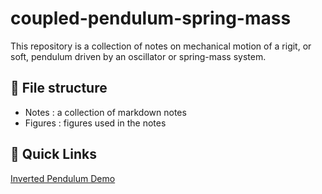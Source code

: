 # coupled-pendulum-spring-mass
This repository is a collection of notes on mechanical motion of a rigit, or soft, pendulum driven by an oscillator or spring-mass system.

## 📁 File structure
- Notes : a collection of markdown notes
- Figures : figures used in the notes

## 🔗 Quick Links
[Inverted Pendulum Demo](https://youtu.be/5oGYCxkgnHQ)
